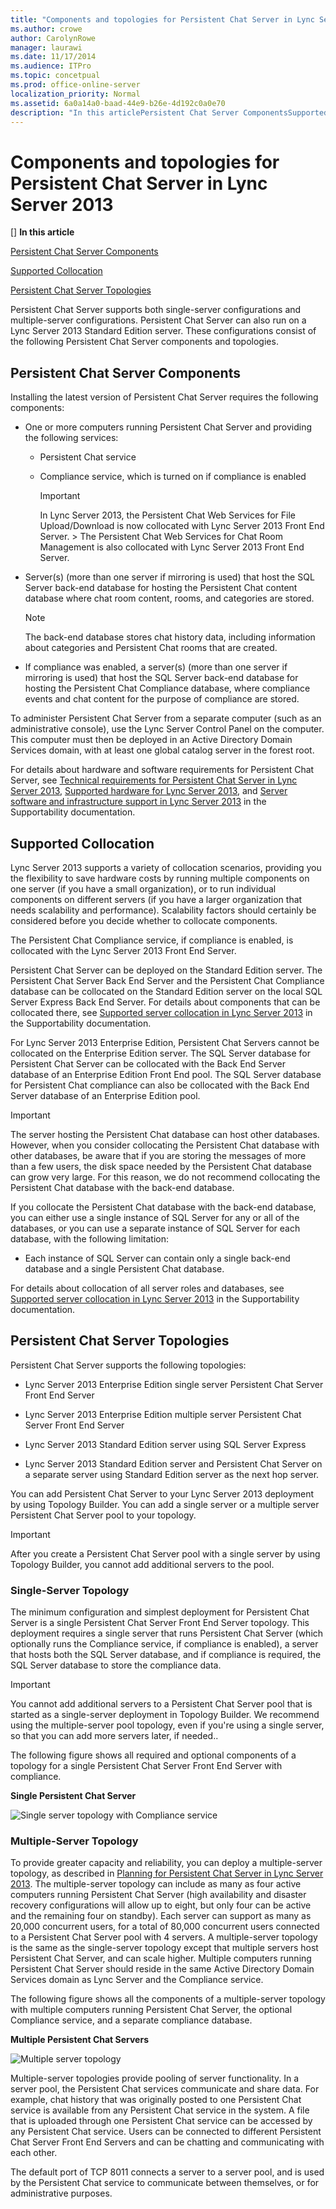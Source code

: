 ```yaml
---
title: "Components and topologies for Persistent Chat Server in Lync Server 2013"
ms.author: crowe
author: CarolynRowe
manager: laurawi
ms.date: 11/17/2014
ms.audience: ITPro
ms.topic: concetpual
ms.prod: office-online-server
localization_priority: Normal
ms.assetid: 6a0a14a0-baad-44e9-b26e-4d192c0a0e70
description: "In this articlePersistent Chat Server ComponentsSupported CollocationPersistent Chat Server Topologies"
---
```


# Components and topologies for Persistent Chat Server in Lync Server 2013
[]
 **In this article**
  
[Persistent Chat Server Components](#sectionSection0)
  
[Supported Collocation](#sectionSection1)
  
[Persistent Chat Server Topologies](#sectionSection2)
  
Persistent Chat Server supports both single-server configurations and multiple-server configurations. Persistent Chat Server can also run on a Lync Server 2013 Standard Edition server. These configurations consist of the following Persistent Chat Server components and topologies.
  
## Persistent Chat Server Components
<a name="sectionSection0"> </a>

Installing the latest version of Persistent Chat Server requires the following components:
  
- One or more computers running Persistent Chat Server and providing the following services:
    
  - Persistent Chat service
    
  - Compliance service, which is turned on if compliance is enabled
    
    > [!IMPORTANT]
    > In Lync Server 2013, the Persistent Chat Web Services for File Upload/Download is now collocated with Lync Server 2013 Front End Server. > The Persistent Chat Web Services for Chat Room Management is also collocated with Lync Server 2013 Front End Server. 
  
- Server(s) (more than one server if mirroring is used) that host the SQL Server back-end database for hosting the Persistent Chat content database where chat room content, rooms, and categories are stored.
    
    > [!NOTE]
    > The back-end database stores chat history data, including information about categories and Persistent Chat rooms that are created. 
  
- If compliance was enabled, a server(s) (more than one server if mirroring is used) that host the SQL Server back-end database for hosting the Persistent Chat Compliance database, where compliance events and chat content for the purpose of compliance are stored.
    
To administer Persistent Chat Server from a separate computer (such as an administrative console), use the Lync Server Control Panel on the computer. This computer must then be deployed in an Active Directory Domain Services domain, with at least one global catalog server in the forest root.
  
For details about hardware and software requirements for Persistent Chat Server, see [Technical requirements for Persistent Chat Server in Lync Server 2013](technical-requirements-for-persistent-chat-server.md), [Supported hardware for Lync Server 2013](supported-hardware.md), and [Server software and infrastructure support in Lync Server 2013](server-software-and-infrastructure-support.md) in the Supportability documentation. 
  
## Supported Collocation
<a name="sectionSection1"> </a>

Lync Server 2013 supports a variety of collocation scenarios, providing you the flexibility to save hardware costs by running multiple components on one server (if you have a small organization), or to run individual components on different servers (if you have a larger organization that needs scalability and performance). Scalability factors should certainly be considered before you decide whether to collocate components.
  
The Persistent Chat Compliance service, if compliance is enabled, is collocated with the Lync Server 2013 Front End Server.
  
Persistent Chat Server can be deployed on the Standard Edition server. The Persistent Chat Server Back End Server and the Persistent Chat Compliance database can be collocated on the Standard Edition server on the local SQL Server Express Back End Server. For details about components that can be collocated there, see [Supported server collocation in Lync Server 2013](supported-server-collocation.md) in the Supportability documentation. 
  
For Lync Server 2013 Enterprise Edition, Persistent Chat Servers cannot be collocated on the Enterprise Edition server. The SQL Server database for Persistent Chat Server can be collocated with the Back End Server database of an Enterprise Edition Front End pool. The SQL Server database for Persistent Chat compliance can also be collocated with the Back End Server database of an Enterprise Edition pool.
  
> [!IMPORTANT]
> The server hosting the Persistent Chat database can host other databases. However, when you consider collocating the Persistent Chat database with other databases, be aware that if you are storing the messages of more than a few users, the disk space needed by the Persistent Chat database can grow very large. For this reason, we do not recommend collocating the Persistent Chat database with the back-end database. 
  
If you collocate the Persistent Chat database with the back-end database, you can either use a single instance of SQL Server for any or all of the databases, or you can use a separate instance of SQL Server for each database, with the following limitation:
  
- Each instance of SQL Server can contain only a single back-end database and a single Persistent Chat database.
    
For details about collocation of all server roles and databases, see [Supported server collocation in Lync Server 2013](supported-server-collocation.md) in the Supportability documentation. 
  
## Persistent Chat Server Topologies
<a name="sectionSection2"> </a>

Persistent Chat Server supports the following topologies:
  
- Lync Server 2013 Enterprise Edition single server Persistent Chat Server Front End Server
    
- Lync Server 2013 Enterprise Edition multiple server Persistent Chat Server Front End Server
    
- Lync Server 2013 Standard Edition server using SQL Server Express
    
- Lync Server 2013 Standard Edition server and Persistent Chat Server on a separate server using Standard Edition server as the next hop server.
    
You can add Persistent Chat Server to your Lync Server 2013 deployment by using Topology Builder. You can add a single server or a multiple server Persistent Chat Server pool to your topology.
  
> [!IMPORTANT]
> After you create a Persistent Chat Server pool with a single server by using Topology Builder, you cannot add additional servers to the pool. 
  
### Single-Server Topology

The minimum configuration and simplest deployment for Persistent Chat Server is a single Persistent Chat Server Front End Server topology. This deployment requires a single server that runs Persistent Chat Server (which optionally runs the Compliance service, if compliance is enabled), a server that hosts both the SQL Server database, and if compliance is required, the SQL Server database to store the compliance data.
  
> [!IMPORTANT]
> You cannot add additional servers to a Persistent Chat Server pool that is started as a single-server deployment in Topology Builder. We recommend using the multiple-server pool topology, even if you're using a single server, so that you can add more servers later, if needed.. 
  
The following figure shows all required and optional components of a topology for a single Persistent Chat Server Front End Server with compliance.
  
**Single Persistent Chat Server**

![Single server topology with Compliance service](media/Persistent_Chat_Server_ChatRoomSingleServerTopology.jpg)
  
### Multiple-Server Topology

To provide greater capacity and reliability, you can deploy a multiple-server topology, as described in [Planning for Persistent Chat Server in Lync Server 2013](planning-for-persistent-chat-server.md). The multiple-server topology can include as many as four active computers running Persistent Chat Server (high availability and disaster recovery configurations will allow up to eight, but only four can be active and the remaining four on standby). Each server can support as many as 20,000 concurrent users, for a total of 80,000 concurrent users connected to a Persistent Chat Server pool with 4 servers. A multiple-server topology is the same as the single-server topology except that multiple servers host Persistent Chat Server, and can scale higher. Multiple computers running Persistent Chat Server should reside in the same Active Directory Domain Services domain as Lync Server and the Compliance service.
  
The following figure shows all the components of a multiple-server topology with multiple computers running Persistent Chat Server, the optional Compliance service, and a separate compliance database.
  
**Multiple Persistent Chat Servers**

![Multiple server topology](media/Persistent_Chat_Server_ChatRoomMultiServerTopology.jpg)
  
Multiple-server topologies provide pooling of server functionality. In a server pool, the Persistent Chat services communicate and share data. For example, chat history that was originally posted to one Persistent Chat service is available from any Persistent Chat service in the system. A file that is uploaded through one Persistent Chat service can be accessed by any Persistent Chat service. Users can be connected to different Persistent Chat Server Front End Servers and can be chatting and communicating with each other.
  
The default port of TCP 8011 connects a server to a server pool, and is used by the Persistent Chat service to communicate between themselves, or for administrative purposes.
  


